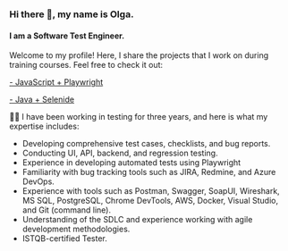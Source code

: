 

### Hi there 👋, my name is Olga.
#### I am a Software Test Engineer.

Welcome to my profile! 
Here, I share the projects that I work on during training courses. Feel free to check it out:

[- JavaScript + Playwright](https://github.com/ovlasova1705/playwright-JS)

[- Java + Selenide](https://github.com/ovlasova1705/JetB)

  👩‍💻 I have been working in testing for three years, and here is what my expertise includes: 
- Developing comprehensive test cases, checklists, and bug reports.
- Conducting UI, API, backend, and regression testing.
- Experience in developing automated tests using Playwright
- Familiarity with bug tracking tools such as JIRA, Redmine, and Azure DevOps.
- Experience with tools such as Postman, Swagger, SoapUI, Wireshark, MS SQL, PostgreSQL, Chrome DevTools, AWS, Docker, Visual Studio, and Git (command line).
- Understanding of the SDLC and experience working with agile development methodologies.
- ISTQB-certified Tester.









<!--
**ovlasova1705/ovlasova1705** is a ✨ _special_ ✨ repository because its `README.md` (this file) appears on your GitHub profile.

Here are some ideas to get you started:

- 🔭 I’m currently working on ...
- 🌱 I’m currently learning ...
- 👯 I’m looking to collaborate on ...
- 🤔 I’m looking for help with ...
- 💬 Ask me about ...
- 📫 How to reach me: ...
- 😄 Pronouns: ...
- ⚡ Fun fact: ...
-->
